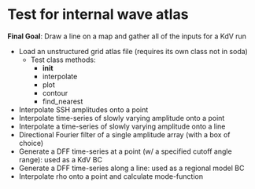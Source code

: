 # Test for internal wave atlas 

**Final Goal**: Draw a line on a map and gather all of the inputs for a KdV run

 - Load an unstructured grid atlas file (requires its own class not in soda)
    - Test class methods:
        - __init__
        - interpolate
        - plot
        - contour
        - find_nearest
 - Interpolate SSH amplitudes onto a point
 - Interpolate time-series of slowly varying amplitude onto a point
 - Interpolate a time-series of slowly varying amplitude onto a line
 - Directional Fourier filter of a single amplitude array (with a box of choice)
 - Generate a DFF time-series at a point (w/ a specified cutoff angle range): used as a KdV BC
 - Generate a DFF time-series along a line: used as a regional model BC
 - Interpolate rho onto a point and calculate mode-function
